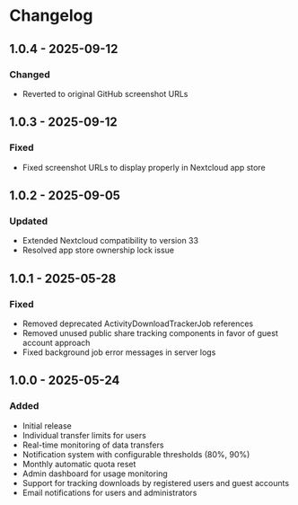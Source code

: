 # Changelog


## 1.0.4 - 2025-09-12
### Changed
- Reverted to original GitHub screenshot URLs

## 1.0.3 - 2025-09-12
### Fixed
- Fixed screenshot URLs to display properly in Nextcloud app store

## 1.0.2 - 2025-09-05
### Updated
- Extended Nextcloud compatibility to version 33
- Resolved app store ownership lock issue

## 1.0.1 - 2025-05-28
### Fixed
- Removed deprecated ActivityDownloadTrackerJob references
- Removed unused public share tracking components in favor of guest account approach
- Fixed background job error messages in server logs

## 1.0.0 - 2025-05-24
### Added
- Initial release
- Individual transfer limits for users
- Real-time monitoring of data transfers
- Notification system with configurable thresholds (80%, 90%)
- Monthly automatic quota reset
- Admin dashboard for usage monitoring
- Support for tracking downloads by registered users and guest accounts
- Email notifications for users and administrators
